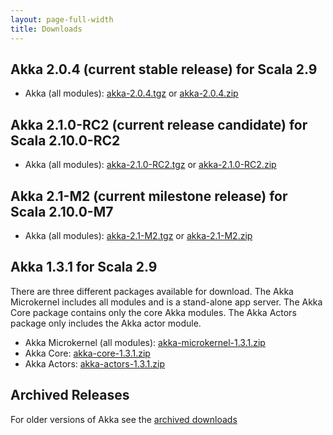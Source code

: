 ```yaml
---
layout: page-full-width
title: Downloads
---
```


## Akka 2.0.4 (current stable release) for Scala 2.9

* Akka (all modules): [akka-2.0.4.tgz](http://download.akka.io/downloads/akka-2.0.4.tgz) or [akka-2.0.4.zip](http://download.akka.io/downloads/akka-2.0.4.zip)


## Akka 2.1.0-RC2 (current release candidate) for Scala 2.10.0-RC2

* Akka (all modules): [akka-2.1.0-RC2.tgz](http://download.akka.io/downloads/akka-2.1.0-RC2.tgz) or [akka-2.1.0-RC2.zip](http://download.akka.io/downloads/akka-2.1.0-RC2.zip)


## Akka 2.1-M2 (current milestone release) for Scala 2.10.0-M7

* Akka (all modules): [akka-2.1-M2.tgz](http://download.akka.io/downloads/akka-2.1-M2.tgz) or [akka-2.1-M2.zip](http://download.akka.io/downloads/akka-2.1-M2.zip)


## Akka 1.3.1 for Scala 2.9

There are three different packages available for download. The Akka Microkernel includes all modules and is a stand-alone app server. The Akka Core package contains only the core Akka modules. The Akka Actors package only includes the Akka actor module.

* Akka Microkernel (all modules): [akka-microkernel-1.3.1.zip](http://download.akka.io/downloads/akka-microkernel-1.3.1.zip)
* Akka Core: [akka-core-1.3.1.zip](http://download.akka.io/downloads/akka-core-1.3.1.zip)
* Akka Actors: [akka-actors-1.3.1.zip](http://download.akka.io/downloads/akka-actors-1.3.1.zip)


## Archived Releases

For older versions of Akka see the [archived downloads](http://download.akka.io/downloads/archive)
